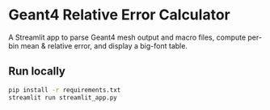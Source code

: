 # Geant4 Relative Error Calculator

A Streamlit app to parse Geant4 mesh output and macro files, compute per-bin mean & relative error, and display a big-font table.

## Run locally

```bash
pip install -r requirements.txt
streamlit run streamlit_app.py